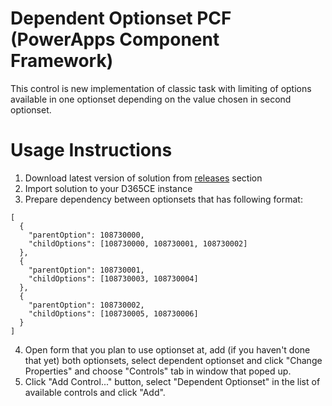 # Dependent Optionset PCF (PowerApps Component Framework)
This control is new implementation of classic task with limiting of options available in one optionset depending on the value chosen in second optionset.

# Usage Instructions
1. Download latest version of solution from [releases](https://github.com/a33ik/DependentOptionset_PCF/releases) section
2. Import solution to your D365CE instance
3. Prepare dependency between optionsets that has following format:
```
[
  { 
    "parentOption": 108730000, 
    "childOptions": [108730000, 108730001, 108730002] 
  }, 
  { 
    "parentOption": 108730001, 
    "childOptions": [108730003, 108730004] 
  }, 
  { 
    "parentOption": 108730002, 
    "childOptions": [108730005, 108730006] 
  }
]
```
4. Open form that you plan to use optionset at, add (if you haven't done that yet) both optionsets, select dependent optionset and click "Change Properties" and choose "Controls" tab in window that poped up.
5. Click "Add Control..." button, select "Dependent Optionset" in the list of available controls and click "Add".
